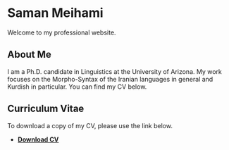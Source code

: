 # Saman Meihami
Welcome to my professional website.

## About Me
I am a Ph.D. candidate in Linguistics at the University of Arizona. My work focuses on the Morpho-Syntax of the Iranian languages in general and Kurdish in particular. You can find my CV below.

## Curriculum Vitae
To download a copy of my CV, please use the link below.
- **[Download CV](CV-June-2025.pdf)**
